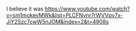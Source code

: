 I believe it was https://www.youtube.com/watch?v=sm1mokevMWk&list=PLCFNvnr7rWVVpv7x-JiY2Szc7cwW5nJOM&index=2&t=4908s

